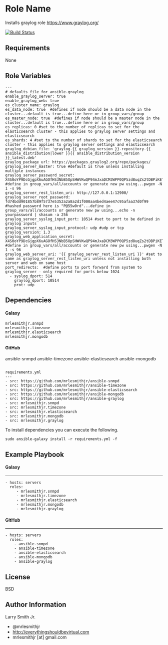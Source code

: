 Role Name
=========

Installs graylog role https://www.graylog.org/

[![Build Status](https://travis-ci.org/mrlesmithjr/ansible-graylog.svg?branch=master)](https://travis-ci.org/mrlesmithjr/ansible-graylog)

Requirements
------------

None

Role Variables
--------------
````
---
# defaults file for ansible-graylog
enable_graylog_server: true
enable_graylog_web: true
es_cluster_name: graylog
es_data_node: true  #defines if node should be a data node in the cluster...default is true...define here or in group_vars/group
es_master_node: true  #defines if node should be a master node in the cluster...default is true...define here or in group_vars/group
es_replicas: 0 #set to the number of replicas to set for the elasticsearch cluster - this applies to graylog server settings and elasticsearch
es_shards: 4 #set to the number of shards to set for the elasticsearch cluster - this applies to graylog server settings and elasticsearch
graylog_debian_file: 'graylog-{{ graylog_version }}-repository-{{ ansible_distribution|lower }}{{ ansible_distribution_version }}_latest.deb'
graylog_package_url: https://packages.graylog2.org/repo/packages/
graylog_server_master: true #default is true unless installing multiple instances
graylog_server_password_secret: X4S0oYP9DcGjgpX6uAGOfHS3NbB5OpSHWVKwQP94mJxaDCM3WPP0QP5zd8uqZs2tDBPiKET6r81IJEumQkqAk6WOnqKwvCu1  #define in group_vars/all/accounts or generate new pw using...pwgen -N 1 -s 96
graylog_server_rest_listen_uri: http://127.0.0.1:12900/
graylog_server_root_password: fd74bdd901857b89f5737e5352a2a8a2d1f000aa4bed4aee47c95afaa37d0f99 #hashed password here is "P@55w0rd"...define in group_vars/all/accounts or generate new pw using...echo -n yourpassword | shasum -a 256
graylog_server_syslog_input_port: 10514 #set to port to be defined in graylog inputs
graylog_server_syslog_input_protocol: udp #udp or tcp
graylog_version: 1.3
graylog_web_application_secret: X4S0oYP9DcGjgpX6uAGOfHS3NbB5OpSHWVKwQP94mJxaDCM3WPP0QP5zd8uqZs2tDBPiKET6r81IJEumQkqAk6WOnqKwvCu1  #define in group_vars/all/accounts or generate new pw using...pwgen -N 1 -s 96
graylog_web_server_uri: '{{ graylog_server_rest_listen_uri }}' #set to same as graylog_server_rest_listen_uri unless not installing both server and web on same host
port_redirects:  #define ports to port forward from system to graylog_server - only required for ports below 1024
  - syslog_dport: 514
    graylog_dport: 10514
    prot: udp
````

Dependencies
------------

#### Galaxy
````
mrlesmithjr.snmpd
mrlesmithjr.timezone
mrlesmithjr.elasticsearch
mrlesmithjr.mongodb
````
#### GitHub
ansible-snmpd
ansible-timezone
ansible-elasticsearch
ansible-mongodb

````

requirements.yml
---
- src: https://github.com/mrlesmithjr/ansible-snmpd
- src: https://github.com/mrlesmithjr/ansible-timezone
- src: https://github.com/mrlesmithjr/ansible-elasticsearch
- src: https://github.com/mrlesmithjr/ansible-mongodb
- src: https://github.com/mrlesmithjr/ansible-graylog
- src: mrlesmithjr.snmpd
- src: mrlesmithjr.timezone
- src: mrlesmithjr.elasticsearch
- src: mrlesmithjr.mongodb
- src: mrlesmithjr.graylog
````

To install dependencies you can execute the following.
````
sudo ansible-galaxy install -r requirements.yml -f
````

Example Playbook
----------------

#### Galaxy
-----------
    - hosts: servers
      roles:
         - mrlesmithjr.snmpd
         - mrlesmithjr.timezone
         - mrlesmithjr.elasticsearch
         - mrlesmithjr.mongodb
         - mrlesmithjr.graylog
#### GitHub
-----------
    - hosts: servers
      roles:
        - ansible-snmpd
        - ansible-timezone
        - ansible-elasticsearch
        - ansible-mongodb
        - ansible-graylog

License
-------

BSD

Author Information
------------------

Larry Smith Jr.
- @mrlesmithjr
- http://everythingshouldbevirtual.com
- mrlesmithjr [at] gmail.com
